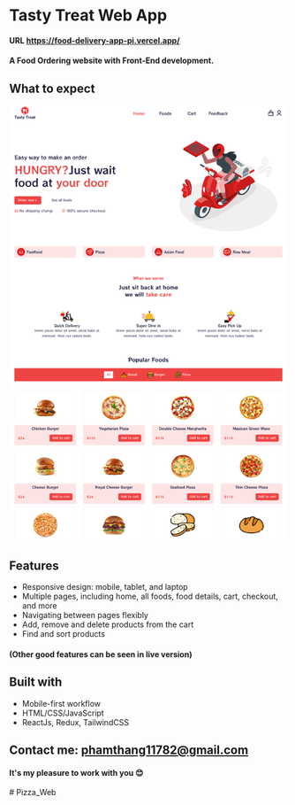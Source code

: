# Tasty Treat Web App

#### URL https://food-delivery-app-pi.vercel.app/

#### A Food Ordering website with Front-End development.

## What to expect

![Tasty Treat](overview.png)

## Features

-  Responsive design: mobile, tablet, and laptop
-  Multiple pages, including home, all foods, food details, cart, checkout, and more
-  Navigating between pages flexibly
-  Add, remove and delete products from the cart
-  Find and sort products

#### (Other good features can be seen in live version)

## Built with

-  Mobile-first workflow
-  HTML/CSS/JavaScript
-  ReactJs, Redux, TailwindCSS

## Contact me: phamthang11782@gmail.com

#### It's my pleasure to work with you 😊
#   P i z z a _ W e b 
 
 